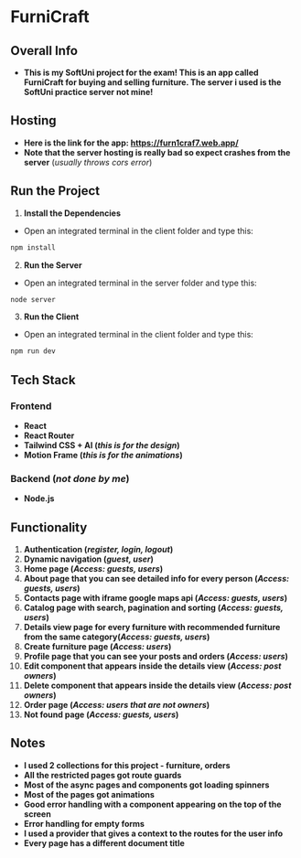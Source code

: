 # FurniCraft

## Overall Info
- **This is my SoftUni project for the exam! This is an app called FurniCraft for buying and selling furniture. The server i used is the SoftUni practice server not mine!**

## Hosting
- **Here is the link for the app: https://furn1craf7.web.app/**
- **Note that the server hosting is really bad so expect crashes from the server** (*usually throws cors error*)


## Run the Project
1. **Install the Dependencies**
- Open an integrated terminal in the client folder and type this:
```bash
npm install
```

2. **Run the Server**
- Open an integrated terminal in the server folder and type this:
```bash
node server
```

3. **Run the Client**
- Open an integrated terminal in the client folder and type this:
```bash
npm run dev
```

## Tech Stack

### **Frontend**
- **React**
- **React Router**
- **Tailwind CSS + AI (*this is for the design*)**
- **Motion Frame (*this is for the animations*)**

### **Backend (*not done by me*)**
- **Node.js**

## Functionality
1. **Authentication (*register, login, logout*)**
2. **Dynamic navigation (*guest, user*)**
3. **Home page (*Access: guests, users*)**
4. **About page that you can see detailed info for every person (*Access: guests, users*)**
5. **Contacts page with iframe google maps api (*Access: guests, users*)**
6. **Catalog page with search, pagination and sorting (*Access: guests, users*)**
7. **Details view page for every furniture with recommended furniture from the same category(*Access: guests, users*)**
8. **Create furniture page (*Access: users*)**
9. **Profile page that you can see your posts and orders (*Access: users*)**
10. **Edit component that appears inside the details view (*Access: post owners*)**
11. **Delete component that appears inside the details view (*Access: post owners*)**
12. **Order page (*Access: users that are not owners*)**
13. **Not found page (*Access: guests, users*)**

## Notes
- **I used 2 collections for this project - furniture, orders**
- **All the restricted pages got route guards**
- **Most of the async pages and components got loading spinners**
- **Most of the pages got animations**
- **Good error handling with a component appearing on the top of the screen**
- **Error handling for empty forms**
- **I used a provider that gives a context to the routes for the user info**
- **Every page has a different document title**